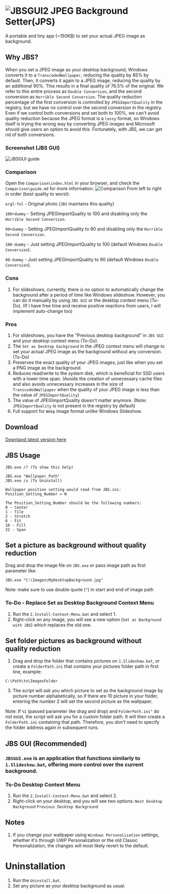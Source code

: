 # ![JBSGUI2](https://github.com/amymor/JPEG-Background-Setter-JBS/assets/54497554/7555d5e4-38a0-431f-9506-2f09921c57ab) JPEG Background Setter(JPS)
A portable and tiny app (~150KB) to set your actual JPEG image as background.

## Why JBS?
When you set a JPEG image as your desktop background, Windows converts it to a `TranscodedWallpaper`, reducing the quality by 85% by default. Then, it converts it again to a JPEG image, reducing the quality by an additional 90%. This results in a final quality of 76.5% of the original. We refer to this entire process as `Double Conversion`, and the second conversion as `Horrible Second Conversion`.
The quality reduction percentage of the first conversion is controlled by `JPEGImportQuality` in the registry, but we have no control over the second conversion in the registry. Even if we control both conversions and set both to 100%, we can't avoid quality reduction because the JPEG format is a `lossy` format, so Windows itself is trying the wrong way by converting JPEG images and Microsoft should give users an option to avoid this. Fortunately, with JBS, we can get rid of both conversions.

### Screenshot (JBS GUI)
![JBSGUI guide](https://github.com/amymor/JPEG-Background-Setter-JBS/assets/54497554/a963dcf8-19dc-4b86-8298-fd4c075403e7)

### Comparison
Open the `Comparison\index.html` in your browser, and check the `Comparison\guide.md` for more information.
![Comparison](https://github.com/amymor/JPEG-Background-Setter-JBS/assets/54497554/8feb6e33-f949-498e-a166-48493f771a64)
From left to right in order (best quality to worst):

`orgl-ful`	- Original photo (`JBS` maintains this quality)

`100+dummy`	- Setting JPEGImportQuality to 100 and disabling only the `Horrible Second Conversion`.

`90+dummy`	- Setting JPEGImportQuality to 90 and disabling only the `Horrible Second Conversion`.

`100-dummy`	- Just setting JPEGImportQuality to 100 (default Windows `Double Conversion`).

`90-dummy`	- Just setting JPEGImportQuality to 90 (default Windows `Double Conversion`).

### Cons
1. For slideshows, currently, there is no option to automatically change the background after a period of time like Windows slideshow. However, you can do it manually by using `JBS GUI` or the desktop context menu (To-Do). (If I have free time and receive positive reactions from users, I will implement auto-change too)

### Pros
1. For slideshows, you have the "Previous desktop background" in `JBS GUI` and your desktop context menu (To-Do). 
2. The `Set as Desktop background` in the JPEG context menu will change to set your actual JPEG image as the background without any conversion. (To-Do)
3. Preserves the exact quality of your JPEG images, just like when you set a PNG image as the background.
4. Reduces read/write to the system disk, which is beneficial for SSD users with a lower time span. (Avoids the creation of unnecessary cache files and also avoids unnecessary increases in the size of `TranscodedWallpaper` when the quality of your JPEG image is less than the value of `JPEGImportQuality`)
5. The value of JPEGImportQuality doesn't matter anymore. (Note: `JPEGImportQuality` is not present in the registry by default)
6. Full support for `Webp` image format unlike Windows Slideshow.

## Download
[Downlaod latest version here](https://github.com/amymor/JPEG-Background-Setter-JBS/releases/latest)

## JBS Usage
```
JBS.exe /? (To show this help)

JBS.exe "Wallpaper_Path"
JBS.exe /u (To Uninstall)

Wallpaper position setting would read from JBS.ini:
Position_Setting_Number = N

The Position_Setting_Number should be the following numbers:
0 - Center
1 - Tile
2 - Stretch
6 - Fit
10 - Fill
22 - Span
```

## Set a picture as background without quality reduction
Drag and drop the image file on `JBS.exe` or pass image path as first parameter like:
```
JBS.exe "C:\Images\MyDesktopBackground.jpg"
```
Note: make sure to use double quote (`"`) in start and end of image path

### To-Do - Replace Set as Desktop Background Context Menu
1. Run the `2.Install-Context-Menu.bat` and select 1.
2. Right-click on any image, you will see a new option (`Set as Background with JBS`) which replaces the old one.


## Set folder pictures as background without quality reduction
1. Drag and drop the folder that contains pictures on `1.Slideshow.bat`, or create a `FolderPath.ini` that contains your pictures folder path in first line, example:
```
C:\Path\to\ImagesFolder
```

3. The script will ask you which picture to set as the background image by picture number alphabetically, so if there are 10 picture in your folder, entering the number 2 will set the second picture as the wallpaper.

Note: If `%1` (passed parameter like drag and drop) and `FolderPath.ini"` do not exist, the script will ask you for a custom folder path. It will then create a `FolderPath.ini` containing that path. Therefore, you don't need to specify the folder address again in subsequent runs.

## JBS GUI (Recommended)
### `JBSGUI.exe` is an application that functions similarly to `1.Slideshow.bat`, offering more control over the current background.

### To-Do Desktop Context Menu
1. Run the `2.Install-Context-Menu.bat` and select 2.
2. Right-click on your desktop, and you will see two options:
`Next Desktop Background`
`Previous Desktop Background`

## Notes
1. If you change your wallpaper using `Windows Personalization` settings, whether it's through UWP Personalization or the old Classic Personalization, the changes will most likely revert to the default.


# Uninstallation
1. Run the `Uninstall.bat`.
2. Set any picture as your desktop background as usual.
